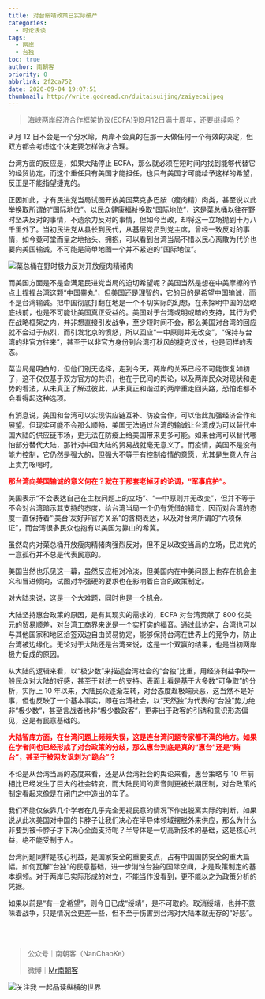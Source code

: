 ```yaml
---
title: 对台绥靖政策已实际破产
categories:
  - 时论浅谈
tags:
  - 两岸
  - 台独
toc: true
author: 南朝客
priority: 0
abbrlink: 2f2ca752
date: 2020-09-04 19:07:51
thumbnail: http://write.godread.cn/duitaisuijing/zaiyecaijpeg
---
```


> 海峡两岸经济合作框架协议(ECFA)到9月12日满十周年，还要继续吗？

<!-- more -->

9 月 12 日不会是一个分水岭，两岸不会真的在那一天做任何一个有效的决定，但双方都会考虑这个决定要怎样做才合理。



台湾方面的反应是，如果大陆停止 ECFA，那么就必须在短时间内找到能够代替它的经贸协定，而这个重任只有美国才能担任，也只有美国才可能给予这样的希望，反正是不能指望捷克的。



正因如此，才有民进党当局试图开放美国莱克多巴胺（瘦肉精）肉类，甚至说以此举换取所谓的“国际地位”。以民众健康福祉换取“国际地位”，这是菜总桶以往在野时坚决反对的事情，不遗余力反对的事情，但如今当政，却将这一立场抛到十万八千里外了。当初民进党从县长到民代，从基层党员到党主席，曾经一致反对的事情，如今竟可堂而皇之地抬头、拥抱，可以看到台湾当局不惜以民心离散为代价也要向美国输诚，不可能是简单地图一个并不紧迫的“国际地位”。

![菜总桶在野时极力反对开放瘦肉精猪肉](http://write.godread.cn/duitaisuijing/zaiyecaijpeg)



而美国方面是不是会满足民进党当局的迫切希望呢？美国当然是想在中美摩擦的节点上捏捏台湾这颗“中国睾丸”，但美国还是理智的，它的目的是希望中国输诚，而不是台湾输诚。把中国彻底打翻在地是一个不切实际的幻想，在未探明中国的战略底线前，也是不可能让美国真正受益的。美国对于台湾或明或暗的支持，其行为仍在战略框架之内，并非想直接引发战争，至少短时间不会，那么美国对台湾的回应就不会过于热烈，而引发北京的愤怒，所以回应“一中原则并无改变”，“保持与台湾的非官方往来”，甚至于以非官方身份到台湾打秋风的捷克议长，也是同样的表态。



菜当局是明白的，但他们别无选择，走到今天，两岸的关系已经不可能恢复如初了，这不仅仅基于双方官方的共识，也在于民间的舆论，以及两岸民众对现状和走势的看法，从未真正了解过彼此，从未真正和谐过的两岸重走回头路，恐怕谁都不会看得起这种选项。



有消息说，美国和台湾可以实现供应链互补、防疫合作，可以借此加强经济合作和展望。但现实可能不会那么顺畅，美国无法通过台湾的输诚让台湾成为可以替代中国大陆的供应链市场，更无法在防疫上给美国带来更多可能。如果台湾可以替代哪怕部分替代大陆，那针对中国大陆的贸易战就毫无意义了。而疫情，美国不是没有能力控制，它仍然是强大的，但强大不等于有控制疫情的意愿，尤其是生意人在台上卖力吆喝时。



**<font color="red">那台湾向美国输诚的意义何在？就在于那套老掉牙的论调，“军事庇护”。</font>**



美国表示“不会表达自己在主权问题上的立场”、“一中原则并无改变”，但并不等于不会对台湾暗示其支持的态度，给台湾当局一个仍有凭借的错觉，因而对台湾的态度一直保持着“‘美台’友好非官方关系”的含糊表达，以及对台湾所谓的“六项保证”，而台湾很多民众也抱有以美国为靠山的希冀。



虽然岛内对菜总桶开放瘦肉精猪肉强烈反对，但不足以改变当局的立场，民进党的一意孤行并不总是代表民意的。



美国当然也乐见这一幕，虽然反应相对冷淡，但美国内在中美问题上也存在机会主义和冒进倾向，试图对华强硬的要求也在影响着白宫的政策制定。



对大陆来说，这是一个大难题，同时也是一个机会。



大陆坚持惠台政策的原因，是有其现实的需求的，ECFA 对台湾贡献了 800 亿美元的贸易顺差，对台湾工商界来说是一个实打实的福音。通过此协定，台湾也可以与其他国家和地区洽签双边自由贸易协定，能够保持台湾在世界上的竞争力，防止台湾被边缘化。无论对于大陆还是台湾来说，这是一个双赢的结果，也是当初两岸极力促成的原因。



从大陆的逻辑来看，以“极少数”来描述台湾社会的“台独”比重，用经济利益争取一般民众对大陆的好感，甚至于对统一的支持。表面上看是基于大多数“可争取”的分析，实际上 10 年以来，大陆民众逐渐左转，对台态度趋极端厌恶，这当然不是好事，但也反映了一个基本事实，即在台湾社会，以“天然独”为代表的“台独”势力绝非“极少数”，甚至言战者也非“极少数政客”，更非出于政客的引诱和意识形态偏见，这是有民意基础的。



**<font color="red">大陆智库方面，在台湾问题上频频失误，这是连台湾问题专家都不满的地方。如果在学者间也已经形成了对台政策的分歧，那么惠台到底是真的“惠台”还是“贿台”，甚至于被网友讽刺为“跪台”？</font>**



不论是从台湾当局的态度来看，还是从台湾社会的舆论来看，惠台策略与 10 年前相比已经发生了巨大的社会转变，而大陆民间的声音则更被长期压制，对台政策的制定看起来像是在闭门之中造出的车子。



我们不能仅依靠几个学者在几乎完全无视民意的情况下作出脱离实际的判断，如果说从此次美国对中国的卡脖子让我们决心在半导体领域摆脱外来供应，那么为什么非要到被卡脖子才下决心全面支持呢？半导体是一切高新技术的基础，这是核心利益，绝不能受制于人。



台湾问题同样是核心利益，是国家安全的重要支点，占有中国国防安全的重大篇幅。如何瓦解“台独”的民意基础，进一步消蚀台独的国际空间，才是政策制定的基本纲领。对于两岸已实际形成的对立，不能当作没看到，更不能以之为政策分析的凭据。



如果以前是“有一定希望”，则今日已成“绥靖”，是不可取的。取消绥靖，也并不意味着战争，只是情况会更差一些，但不至于伤害到台湾对大陆本就无存的“好感”。

<br>

<br>

> 公众号｜南朝客（NanChaoKe）
>
> 微博｜<a href="https://weibo.com/u/2821715870">Mr南朝客</a>



![关注我 一起品读纵横的世界](http://write.godread.cn/permanent/wxwbwz.png)